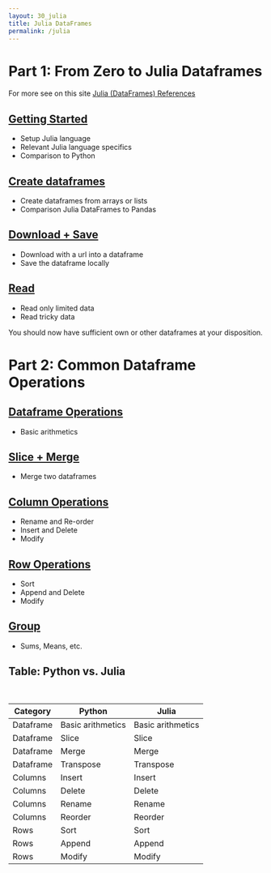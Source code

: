 ```yaml
---
layout: 30_julia
title: Julia DataFrames
permalink: /julia
---
```



# Part 1: From Zero to Julia Dataframes


For more see on this site [Julia (DataFrames) References](julia_references)

## [Getting Started](julia_gettingStarted)

- Setup Julia language
- Relevant Julia language specifics
- Comparison to Python

## [Create dataframes](julia_create)

- Create dataframes from arrays or lists
- Comparison Julia DataFrames to Pandas

## [Download + Save](julia_download)

- Download with a url into a dataframe
- Save the dataframe locally

## [Read](julia_read)

- Read only limited data
- Read tricky data

You should now have sufficient own or other dataframes at your disposition.


# Part 2: Common Dataframe Operations

## [Dataframe Operations](julia_df_ops)

- Basic arithmetics

## [Slice  + Merge](julia_merge)

- Merge two dataframes

## [Column Operations](julia_columns)

- Rename and Re-order
- Insert and Delete
- Modify

## [Row Operations](julia_rows)

- Sort
- Append and Delete
- Modify 


## [Group](julia_group)

- Sums, Means, etc.


## Table: Python vs. Julia
<br>

|  Category   | Python | Julia |
|-------------|--------|-------|
| Dataframe   | Basic arithmetics | Basic arithmetics  |
| Dataframe   | Slice | Slice |
| Dataframe   | Merge | Merge |
| Dataframe   | Transpose | Transpose  |
| Columns     | Insert | Insert |
| Columns     | Delete | Delete |
| Columns     | Rename | Rename |
| Columns     | Reorder | Reorder |
| Rows        | Sort   | Sort |
| Rows        | Append | Append |
| Rows        | Modify | Modify |

